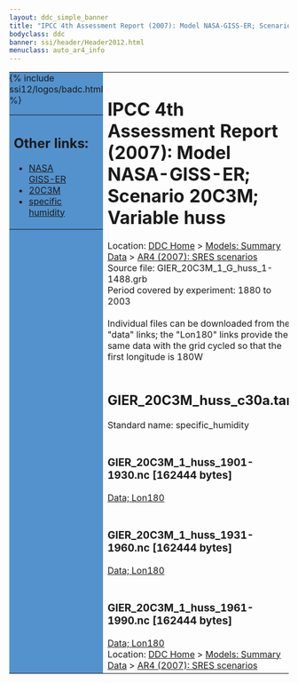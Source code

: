 ```yaml
---
layout: ddc_simple_banner
title: "IPCC 4th Assessment Report (2007): Model NASA-GISS-ER; Scenario 20C3M; Variable huss"
bodyclass: ddc
banner: ssi/header/Header2012.html
menuclass: auto_ar4_info
---
```



<table width="100%" border="0" cellspacing="0" cellpadding="0" style="border-collapse: collapse;">
<tr style="margin:0;padding:0;border:0;">
<td style="margin:0;padding:0;border:0;height:1pt;width:150pt;background:#5492CD;" valign="top" >

<div id="lh-col2" class="auto_ar4_info">
<table class="menumain" bgcolor="#5492CD" cellspacing="0" width="100%" border="0">
<tr><td>
<h2> Other links:</h2>
<ul>
<li><a href="/auto/ar4/model-NASA-GISS-ER.html">NASA<br/>GISS-ER</a></li>
<li><a href="/auto/ar4/scenario-20C3M.html">20C3M</a></li>
<li><a href="/auto/ar4/var-specific_humidity.html">specific humidity</a></li>
</ul>
</td></tr>
{% include ssi12/logos/badc.html %}
</table>
</div>
</td>
<td><h1>IPCC 4th Assessment Report (2007): Model NASA-GISS-ER; Scenario 20C3M; Variable huss</h1>

<!-- Breadcrumb1 -->
<div id="breadcrumb1" align="left">
Location: <a href="/index.html">DDC Home</a> > <a href="/sim/gcm_clim/">Models: Summary Data</a>
> <a href="/sim/gcm_clim/SRES_AR4/index.html">AR4 (2007): SRES scenarios</a>
</div>
<!-- End of Breadcrumb1 -->Source file: GIER_20C3M_1_G_huss_1-1488.grb
<br/>
Period covered by experiment: 1880 to 2003<br/>
<br/>Individual files can be downloaded from the "data" links; the "Lon180" links provide the same data
         with the grid cycled so that the first longitude is 180W<br/>
<br/><h2>GIER_20C3M_huss_c30a.tar</h2>
Standard name: specific_humidity<br>
<br/><h3>GIER_20C3M_1_huss_1901-1930.nc [162444 bytes]</h3>
<a href="/cgi-bin/downl/ar4_nc/huss/GIER_20C3M_1_huss_1901-1930.nc">Data; </a><a href="/cgi-bin/downl/ar4_nc/huss/GIER_20C3M_1_huss_1901-1930.cyto180.nc"> Lon180</a><br/>
<br/><h3>GIER_20C3M_1_huss_1931-1960.nc [162444 bytes]</h3>
<a href="/cgi-bin/downl/ar4_nc/huss/GIER_20C3M_1_huss_1931-1960.nc">Data; </a><a href="/cgi-bin/downl/ar4_nc/huss/GIER_20C3M_1_huss_1931-1960.cyto180.nc"> Lon180</a><br/>
<br/><h3>GIER_20C3M_1_huss_1961-1990.nc [162444 bytes]</h3>
<a href="/cgi-bin/downl/ar4_nc/huss/GIER_20C3M_1_huss_1961-1990.nc">Data; </a><a href="/cgi-bin/downl/ar4_nc/huss/GIER_20C3M_1_huss_1961-1990.cyto180.nc"> Lon180</a><br/>
<!-- Breadcrumb2 -->
<div id="breadcrumb2" align="left">
Location: <a href="/index.html">DDC Home</a> > <a href="/sim/gcm_clim/">Models: Summary Data</a>
> <a href="/sim/gcm_clim/SRES_AR4/index.html">AR4 (2007): SRES scenarios</a>
</div>
<!-- End of Breadcrumb2 --></td></tr></table>
